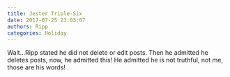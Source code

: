 ```yaml
---
title: Jester Triple-Six
date: 2017-07-25 23:03:07
authors: Ripp
categories: Holiday
---
```


 Wait...Ripp stated he did not delete or edit posts. Then he admitted he deletes posts, now, he admitted this! He admitted he is not truthful, not me, those are his words!